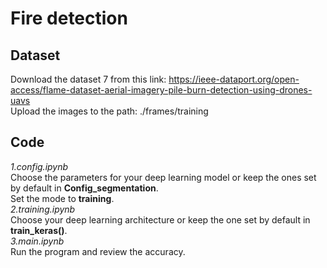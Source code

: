 # Fire detection <br />
## Dataset<br />
Download the dataset 7 from this link: https://ieee-dataport.org/open-access/flame-dataset-aerial-imagery-pile-burn-detection-using-drones-uavs <br />
Upload the images to the path: ./frames/training <br />
## Code <br />
_1.config.ipynb<br />_
Choose the parameters for your deep learning model or keep the ones set by default in **Config_segmentation**.<br />
Set the mode to **training**.<br />
_2.training.ipynb<br />_
Choose your deep learning architecture or keep the one set by default in **train_keras()**.<br />
_3.main.ipynb<br />_
Run the program and review the accuracy.<br />




